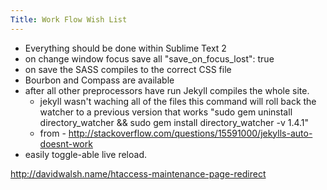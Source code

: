```yaml
---
Title: Work Flow Wish List
---
```

- Everything should be done within Sublime Text 2
- on change window focus save all "save_on_focus_lost": true
- on save the SASS compiles to the correct CSS file
- Bourbon and Compass are available
- after all other preprocessors have run Jekyll compiles the whole site.
	- jekyll wasn't waching all of the files this command will roll back the watcher to a previous version that works
	"sudo gem uninstall directory_watcher && sudo gem install directory_watcher -v 1.4.1"
	- from - http://stackoverflow.com/questions/15591000/jekylls-auto-doesnt-work
- easily toggle-able live reload.

http://davidwalsh.name/htaccess-maintenance-page-redirect
